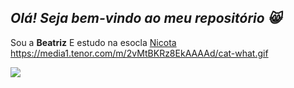 ## _Olá! Seja bem-vindo ao meu repositório 😸_
Sou a **Beatriz** 
E estudo na esocla [Nicota](https://www.instagram.com/esola.donanicota)
https://media1.tenor.com/m/2vMtBKRz8EkAAAAd/cat-what.gif

![](https://media1.tenor.com/m/2vMtBKRz8EkAAAAd/cat-what.gif)
